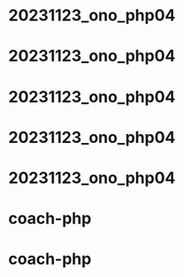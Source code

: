 # 20231123_ono_php04
# 20231123_ono_php04
# 20231123_ono_php04
# 20231123_ono_php04
# 20231123_ono_php04
# coach-php
# coach-php

